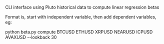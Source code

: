 CLI interface using Pluto historical data to compute linear regression betas

Format is, start with independent variable, then add dependent variables, eg:

 python beta.py compute BTCUSD ETHUSD XRPUSD NEARUSD ICPUSD AVAXUSD --lookback 30
